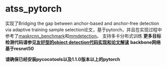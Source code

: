 # atss_pytorch
实现了Bridging the gap between anchor-based and anchor-free detection via adaptive training sample selection论文，基于pytorch，并且在实现过程中参考了[maskrcnn_benchmark](https://github.com/facebookresearch/maskrcnn-benchmark)和[mmdetection](https://github.com/open-mmlab/mmdetection)。
支持多卡分布式训练
**更多目标检测代码请参见[友好型的object detection代码实现和论文解读](https://blog.csdn.net/gongyi_yf/article/details/109660890)**
**backbone网络基于resnet50**

**请确保已经安装pycocotools以及1.1.0版本以上的pytorch**
